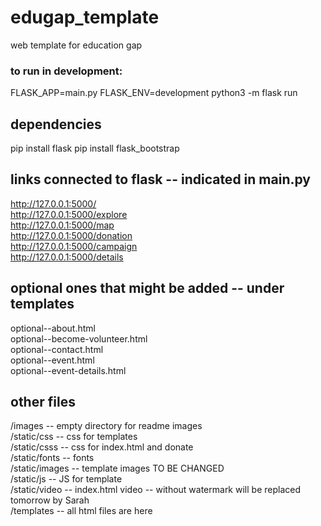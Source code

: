 # edugap_template
web template for education gap

### to run in development:
FLASK_APP=main.py FLASK_ENV=development python3 -m flask run

## dependencies
pip install flask
pip install flask_bootstrap

## links connected to flask -- indicated in main.py
http://127.0.0.1:5000/  
http://127.0.0.1:5000/explore  
http://127.0.0.1:5000/map  
http://127.0.0.1:5000/donation  
http://127.0.0.1:5000/campaign  
http://127.0.0.1:5000/details  

## optional ones that might be added -- under templates
optional--about.html  
optional--become-volunteer.html  
optional--contact.html  
optional--event.html  
optional--event-details.html  

## other files
/images -- empty directory for readme images  
/static/css -- css for templates  
/static/csss -- css for index.html and donate  
/static/fonts -- fonts  
/static/images -- template images TO BE CHANGED  
/static/js -- JS for template  
/static/video -- index.html video -- without watermark will be replaced tomorrow by Sarah  
/templates -- all html files are here  
